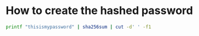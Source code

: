 # How to create the hashed password

```sh
printf "thisismypassword" | sha256sum | cut -d' ' -f1
```
